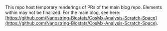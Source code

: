 This repo host temporary renderings of PRs of the main blog repo. Elements within may not be finalized. For the main blog, see here: [https://github.com/Nanostring-Biostats/CosMx-Analysis-Scratch-Space](https://github.com/Nanostring-Biostats/CosMx-Analysis-Scratch-Space).
